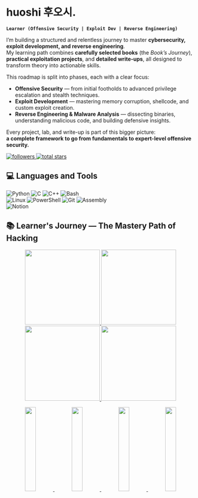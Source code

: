 # huoshi 후오시.

**`Learner (Offensive Security | Exploit Dev | Reverse Engineering)`**

I’m building a structured and relentless journey to master **cybersecurity, exploit development, and reverse engineering**.  
My learning path combines **carefully selected books** (the *Book’s Journey*), **practical exploitation projects**, and **detailed write-ups**, all designed to transform theory into actionable skills.

This roadmap is split into phases, each with a clear focus:

- **Offensive Security** — from initial footholds to advanced privilege escalation and stealth techniques.  
- **Exploit Development** — mastering memory corruption, shellcode, and custom exploit creation.  
- **Reverse Engineering & Malware Analysis** — dissecting binaries, understanding malicious code, and building defensive insights.

Every project, lab, and write-up is part of this bigger picture:  
**a complete framework to go from fundamentals to expert-level offensive security.**

<p align="left">
  <a href="https://github.com/huosh1?tab=followers">
    <img alt="followers" title="Follow me on Github" src="https://custom-icon-badges.demolab.com/github/followers/huosh1?color=000000&labelColor=ffffff&style=for-the-badge&logo=person-add&label=FOLLOW&logoColor=444444"/>
  </a>
  <a href="https://github.com/huosh1?tab=repositories&sort=stargazers">
    <img alt="total stars" title="Total stars on GitHub" src="https://custom-icon-badges.demolab.com/github/stars/huosh1?color=000000&style=for-the-badge&labelColor=ffffff&logo=star&logoColor=555555&label=STARS"/>
  </a>
</p>



## 💻 Languages and Tools
<!-- Badges from https://github.com/Ileriayo/markdown-badges -->

![Python](https://img.shields.io/badge/python-3670A0?style=for-the-badge&logo=python&logoColor=ffdd54)
![C](https://img.shields.io/badge/c-%2300599C.svg?style=for-the-badge&logo=c&logoColor=white)
![C++](https://img.shields.io/badge/c++-%2300599C.svg?style=for-the-badge&logo=cplusplus&logoColor=white)
![Bash](https://img.shields.io/badge/bash-%23121011.svg?style=for-the-badge&logo=gnu-bash&logoColor=white)<br/>
![Linux](https://img.shields.io/badge/linux-%23FCC624.svg?style=for-the-badge&logo=linux&logoColor=black)
![PowerShell](https://img.shields.io/badge/powershell-%235391FE.svg?style=for-the-badge&logo=powershell&logoColor=white)
![Git](https://img.shields.io/badge/git-%23F05033.svg?style=for-the-badge&logo=git&logoColor=white)
![Assembly](https://img.shields.io/badge/assembly-%23000000.svg?style=for-the-badge&logo=amd&logoColor=white)<br/>
![Notion](https://img.shields.io/badge/Notion-%23000000.svg?style=for-the-badge&logo=notion&logoColor=white)

## 📚 Learner's Journey — The Mastery Path of Hacking
<p align="center">
  <a href="https://github.com/huosh1/books-journey">
    <img src="https://github.com/user-attachments/assets/dd28b3c1-cc07-4194-af2a-034c684ff5ad" height="200px" style="margin: 0px; transition: transform 0.3s;" onmouseover="this.style.transform='scale(1.12)'" onmouseout="this.style.transform='scale(1)'" />
  </a>
  <a href="https://github.com/huosh1/exploit-mastery">
    <img src="https://github.com/user-attachments/assets/246f4b1e-3d66-4be8-9c53-369ba3611d33" height="200px" style="margin: 0px; transition: transform 0.3s;" onmouseover="this.style.transform='scale(1.12)'" onmouseout="this.style.transform='scale(1)'" />
  </a>
  <a href="https://github.com/huosh1/python-mastery">
    <img src="https://github.com/user-attachments/assets/93cbae41-a245-41a4-a005-698fbd94cbd3" height="200px" style="margin: 0px; transition: transform 0.3s;" onmouseover="this.style.transform='scale(1.12)'" onmouseout="this.style.transform='scale(1)'" />
  </a>
  <a href="https://github.com/huosh1/cybersecurity-writeups">
    <img src="https://github.com/user-attachments/assets/f6b1fe00-9c81-413e-a304-05132cbc89a1" height="200px" style="margin: 0 00px; transition: transform 0.3s;" onmouseover="this.style.transform='scale(1.5)'" onmouseout="this.style.transform='scale(1)'" />
  </a>
</p>



<p align="center">
  <a href="https://github.com/huosh1/books-journey">
  <img src="https://denvercoder1-github-readme-stats.vercel.app/api/pin/?username=huosh1&repo=books-journey&bg_color=000000&title_color=00CFFF&text_color=CFCFCF&icon_color=00E5FF&show_icons=true&hide_border=false" width="24%" style="margin: 0px; transition: transform 0.3s;" onmouseover="this.style.transform='scale(1.12)'" onmouseout="this.style.transform='scale(1)'" />
</a>

  <a href="https://github.com/huosh1/exploit-mastery">
    <img src="https://denvercoder1-github-readme-stats.vercel.app/api/pin/?username=huosh1&repo=exploit-mastery&bg_color=FFFFFF&title_color=000000&text_color=000000&icon_color=000000&show_icons=true&hide_border=false" width="24%" style="margin: 0px; transition: transform 0.3s;" onmouseover="this.style.transform='scale(1.12)'" onmouseout="this.style.transform='scale(1)'" />
  </a>
  <a href="https://github.com/huosh1/python-mastery">
    <img src="https://denvercoder1-github-readme-stats.vercel.app/api/pin/?username=huosh1&repo=python-mastery&bg_color=FFFFFF&title_color=000000&text_color=000000&icon_color=000000&show_icons=true&hide_border=false" width="24%" style="margin: 0px; transition: transform 0.3s;" onmouseover="this.style.transform='scale(1.12)'" onmouseout="this.style.transform='scale(1)'" />
  </a>
  <a href="https://github.com/huosh1/cybersecurity-writeups">
    <img src="https://denvercoder1-github-readme-stats.vercel.app/api/pin/?username=huosh1&repo=cybersecurity-writeups&bg_color=FFFFFF&title_color=000000&text_color=000000&icon_color=000000&show_icons=true&hide_border=false" width="24%" style="margin: 0px; transition: transform 0.3s;" onmouseover="this.style.transform='scale(1.12)'" onmouseout="this.style.transform='scale(1)'" />
  </a>
</p>

